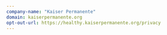```yaml
---
company-name: "Kaiser Permanente"
domain: kaiserpermanente.org
opt-out-url: https://healthy.kaiserpermanente.org/privacy
---
```





